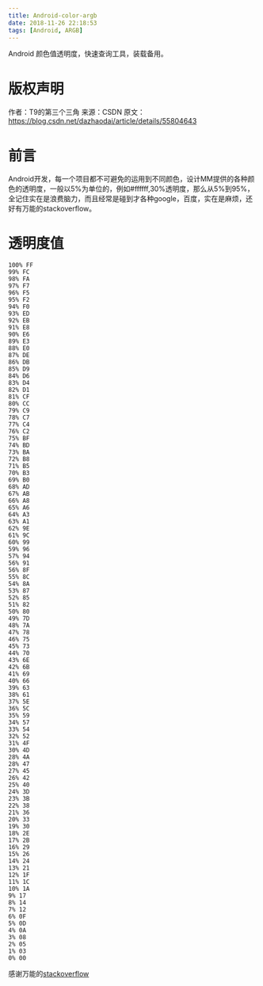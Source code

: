 ```yaml
---
title: Android-color-argb
date: 2018-11-26 22:18:53
tags: [Android, ARGB]
---
```

Android 颜色值透明度，快速查询工具，装载备用。

<!--more-->

# 版权声明
作者：T9的第三个三角
来源：CSDN
原文：https://blog.csdn.net/dazhaodai/article/details/55804643

# 前言
Android开发，每一个项目都不可避免的运用到不同颜色，设计MM提供的各种颜色的透明度，一般以5%为单位的，例如#ffffff,30%透明度，那么从5%到95%，全记住实在是浪费脑力，而且经常是碰到才各种google，百度，实在是麻烦，还好有万能的stackoverflow。

# 透明度值

```text
100% FF
99% FC
98% FA
97% F7
96% F5
95% F2
94% F0
93% ED
92% EB
91% E8
90% E6
89% E3
88% E0
87% DE
86% DB
85% D9
84% D6
83% D4
82% D1
81% CF
80% CC
79% C9
78% C7
77% C4
76% C2
75% BF
74% BD
73% BA
72% B8
71% B5
70% B3
69% B0
68% AD
67% AB
66% A8
65% A6
64% A3
63% A1
62% 9E
61% 9C
60% 99
59% 96
57% 94
56% 91
56% 8F
55% 8C
54% 8A
53% 87
52% 85
51% 82
50% 80
49% 7D
48% 7A
47% 78
46% 75
45% 73
44% 70
43% 6E
42% 6B
41% 69
40% 66
39% 63
38% 61
37% 5E
36% 5C
35% 59
34% 57
33% 54
32% 52
31% 4F
30% 4D
28% 4A
28% 47
27% 45
26% 42
25% 40
24% 3D
23% 3B
22% 38
21% 36
20% 33
19% 30
18% 2E
17% 2B
16% 29
15% 26
14% 24
13% 21
12% 1F
11% 1C
10% 1A
9% 17
8% 14
7% 12
6% 0F
5% 0D
4% 0A
3% 08
2% 05
1% 03
0% 00
```

感谢万能的[stackoverflow](http://stackoverflow.com/questions/5445085/understanding-colors-in-android-6-characters)

